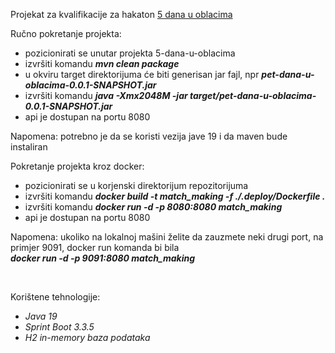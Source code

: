 Projekat za kvalifikacije za hakaton [5 dana u oblacima](https://5danauoblacima.com/ "5 dana u oblacima")

Ručno pokretanje projekta:
- pozicionirati se unutar projekta 5-dana-u-oblacima
- izvršiti komandu ***mvn clean package***
- u okviru target direktorijuma će biti generisan jar fajl, npr ***pet-dana-u-oblacima-0.0.1-SNAPSHOT.jar***
- izvršiti komandu ***java -Xmx2048M -jar target/pet-dana-u-oblacima-0.0.1-SNAPSHOT.jar***
- api je dostupan na portu 8080

Napomena: potrebno je da se koristi vezija jave 19 i da maven bude instaliran


Pokretanje projekta kroz docker:
- pozicionirati se u korjenski direktorijum repozitorijuma
- izvršiti komandu ***docker build -t match_making -f ./.deploy/Dockerfile .***
- izvršiti komandu ***docker run -d -p 8080:8080 match_making***
- api je dostupan na portu 8080
  
Napomena: ukoliko na lokalnoj mašini želite da zauzmete neki drugi port, na primjer 9091, docker run komanda bi bila<br>
  ***docker run -d -p 9091:8080 match_making***

<br>

Korištene tehnologije:
- *Java 19*
- *Sprint Boot 3.3.5*
- *H2 in-memory baza podataka*

